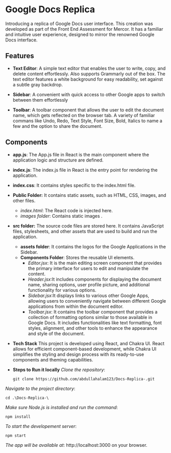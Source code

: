 
# Google Docs Replica

Introducing a replica of Google Docs user interface. This creation was developed as part of the Front End Assessment for Mercor. It has a familiar and intuitive user experience, designed to mirror the renowned Google Docs interface.


## Features
- **Text Editor**: A simple text editor that enables the user to write, copy, and delete content effortlessly. Also supports Grammarly out of the box. The text editor features a white background for easy readability, set against a subtle gray backdrop.

- **Sidebar**: A convenient with quick access to other Google apps to switch between them effortlessly

- **Toolbar**: A toolbar component that allows the user to edit the document name, which gets reflected on the browser tab. A variety of familiar commans like Undo, Redo, Text Style, Font Size, Bold, Italics to name a few and the option to share the document.


## Components
- **app.js**: The App.js file in React is the main component where the application logic and structure are defined.
- **index.js**: The index.js file in React is the entry point for rendering the application.
- **index.css**: It contains styles specific to the index.html file.
- **Public Folder:** It contains static assets, such as HTML, CSS, images, and other files.
    - *index.html*: The React code is injected here.
    - *images folder*: Contains static images .



- **src folder:** The source code files are stored here. It contains JavaScript files, stylesheets, and other assets that are used to build and run the application.
    - **assets folder**: It contains the logos for the Google Applications in the Sidebar.
    - **Components Folder**: Stores the reusable UI elements.
        - *Editor.jsx*: It is the main editing screen component that provides the primary interface for users to edit and manipulate the content.
        - *Header.jsx*:It includes components for displaying the document name, sharing options, user profile picture, and additional functionality for various options.
        - *Sidebar.jsx*:It displays links to various other Google Apps, allowing users to conveniently navigate between different Google applications from within the document editor.
        - *Toolbar.jsx*: It contains the toolbar component that provides a collection of formatting options similar to those available in Google Docs. It includes functionalities like text formatting, font styles, alignment, and other tools to enhance the appearance and style of the document.

- **Tech Stack**
This project is developed using React, and Chakra UI. React allows for efficient component-based development, while Chakra UI simplifies the styling and design process with its ready-to-use components and theming capabilities.

- **Steps to Run it locally**
 *Clone the repository*:

   ```shell
   git clone https://github.com/abdullahalam123/Docs-Replica-.git
   ```
   
 *Navigate to the project directory*:
   ```shell
   cd .\Docs-Replica-\
   ```
 *Make sure Node.js is installed and run the command*:
   ```shell
   npm install
   ```
 *To start the developement server*:
   ```shell
   npm start
   ```
 *The app will be available at*: http://localhost:3000 on your browser.

